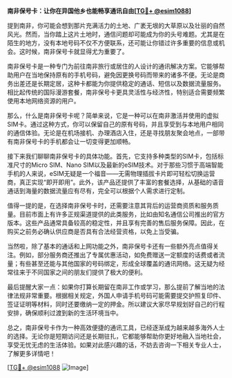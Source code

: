 **南非保号卡：让你在异国他乡也能畅享通讯自由[[TG💪+ @esim1088](https://t.me/s/esim1088)]**

提到南非，你可能会想到那片充满活力的土地、广袤无垠的大草原以及壮丽的自然风光。然而，当你踏上这片土地时，通信问题却可能成为你的头号难题。尤其是在陌生的地方，没有本地号码不仅不方便联系，还可能让你错过许多重要的信息或机会。这时候，南非保号卡就显得尤为重要了。

南非保号卡是一种专门为前往南非旅行或居住的人设计的通讯解决方案。它能够帮助用户在当地保持原有的手机号码，避免因更换号码而带来的诸多不便。无论是商务出差还是长期定居，这种卡都能为你提供稳定的通话、短信以及数据流量服务。相比起传统的国际漫游套餐，南非保号卡更具灵活性与经济性，特别适合需要频繁使用本地网络资源的用户。

那么，什么是南非保号卡呢？简单来说，它是一种可以在南非激活并使用的虚拟SIM卡。通过这种方式，你可以保留自己的原有号码，并且享受到与本地用户相同的通信体验。无论是在机场接机、办理酒店入住，还是寻找朋友聚会地点，一部带有南非保号卡的手机都会让一切变得更加顺畅。

接下来我们聊聊南非保号卡的具体功能。首先，它支持多种类型的SIM卡，包括标准尺寸的Micro SIM、Nano SIM以及最新的eSIM技术。对于那些习惯于高端智能手机的人来说，eSIM无疑是一个福音——无需物理插拔卡片即可轻松切换运营商，真正实现“即开即用”。此外，该产品还提供了丰富的套餐选择，从基础的语音通话到海量的数据流量应有尽有，完全可以根据个人需求进行定制。

值得一提的是，在选择南非保号卡时，还需要注意其背后的运营商资质和服务质量。目前市面上有许多正规渠道提供的此类服务，比如由知名通信公司推出的官方版本。这些产品通常具备较高的稳定性，并且享有完善的售后服务保障。因此，在购买之前务必确认供应商是否具有合法经营资格，以免上当受骗。

当然啦，除了基本的通话和上网功能之外，南非保号卡还有一些额外亮点值得关注。例如，部分服务商还推出了专属优惠活动，如免费赠送一定额度的话费或者流量；有些甚至还能与其他国家的号码绑定，形成全球覆盖的通讯网络。这无疑为经常往来于不同国家之间的朋友们提供了极大的便利。

最后提醒大家一点：如果你打算长期留在南非工作或学习，那么提前了解当地的法律法规非常重要。根据相关规定，外国人申请手机号码可能需要提交护照复印件、签证证明等材料，同时还要缴纳一定的押金。所以建议大家尽早规划好自己的行程安排，确保顺利过渡到新的生活环境当中。

总之，南非保号卡作为一种高效便捷的通讯工具，已经逐渐成为越来越多海外人士的选择。无论你是短期访问还是长期驻扎，它都能够帮助你更好地融入当地社会，享受无忧无虑的生活体验。如果对此感兴趣的话，不妨去咨询一下相关专业人士，了解更多详情吧！

[[TG💪+ @esim1088](https://t.me/s/esim1088) ![Image](https://i.postimg.cc/4NQfJmqS/Snipaste-2025-05-13-00-14-12.png)]